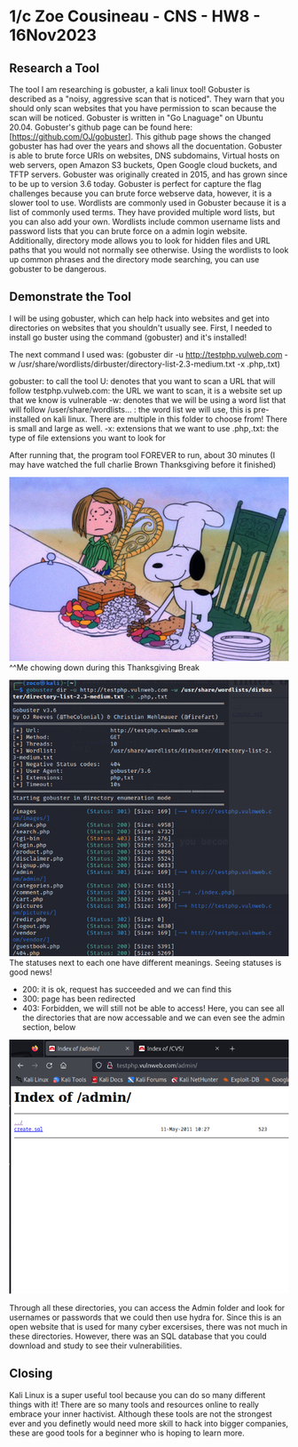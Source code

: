 # 1/c Zoe Cousineau - CNS - HW8 - 16Nov2023

## Research a Tool
The tool I am researching is gobuster, a kali linux tool! Gobuster is described as a "noisy, aggressive scan that is noticed". They warn that you should only scan websites that you have permission to scan because the scan will be noticed. Gobuster is written in "Go Lnaguage" on Ubuntu 20.04. Gobuster's github page can be found here: [https://github.com/OJ/gobuster]. This github page shows the changed gobuster has had over the years and shows all the docuentation. Gobuster is able to brute force URIs on websites, DNS subdomains, Virtual hosts on web servers, open Amazon S3 buckets, Open Google cloud buckets, and TFTP servers. Gobuster was originally created in 2015, and has grown since to be up to version 3.6 today. Gobuster is perfect for capture the flag challenges because you can brute force webserve data, however, it is a slower tool to use. Wordlists are commonly used in Gobuster because it is a list of commonly used terms. They have provided multiple word lists, but you can also add your own. Wordlists include common username lists and password lists that you can brute force on a admin login website. Additionally, directory mode allows you to look for hidden files and URL paths that you would not normally see otherwise. Using the wordlists to look up common phrases and the directory mode searching, you can use gobuster to be dangerous. 

## Demonstrate the Tool

I will be using gobuster, which can help hack into websites and get into directories on websites that you shouldn't usually see. First, I needed to install go buster using the command 
(gobuster)
and it's installed!

The next command I used was:
(gobuster dir -u http://testphp.vulweb.com -w /usr/share/wordlists/dirbuster/directory-list-2.3-medium.txt -x .php,.txt)

gobuster: to call the tool
U: denotes that you want to scan a URL that will follow
testphp.vulweb.com: the URL we want to scan, it is a website set up that we know is vulnerable
-w: denotes that we will be using a word list that will follow
/user/share/wordlists... : the word list we will use, this is pre-installed on kali linux. There are multiple in this folder to choose from! There is small and large as well. 
-x: extensions that we want to use
.php,.txt: the type of file extensions you want to look for

After running that, the program tool FOREVER to run, about 30 minutes (I may have watched the full charlie Brown Thanksgiving before it finished)

![CharlieB](https://github.com/zcous/CNS_Cousineau_23/blob/main/HW8/charlieBREAL.png)
^^Me chowing down during this Thanksgiving Break

![Running](https://github.com/zcous/CNS_Cousineau_23/blob/main/HW8/HW8_run1.png)
The statuses next to each one have different meanings. Seeing statuses is good news!
- 200: it is ok, request has succeeded and we can find this
- 300: page has been redirected
- 403: Forbidden, we will still not be able to access!
Here, you can see all the directories that are now accessable and we can even see the admin section, below

![Admin](https://github.com/zcous/CNS_Cousineau_23/blob/main/HW8/HW8_indexadm.png)

Through all these directories, you can access the Admin folder and look for usernames or passwords that we could then use hydra for. Since this is an open website that is used for many cyber excersises, there was not much in these directories. However, there was an SQL database that you could download and study to see their vulnerabilities. 

## Closing
Kali Linux is a super useful tool because you can do so many different things with it! There are so many tools and resources online to really embrace your inner hactivist. Although these tools are not the strongest ever and you definetly would need more skill to hack into bigger companies, these are good tools for a beginner who is hoping to learn more. 

